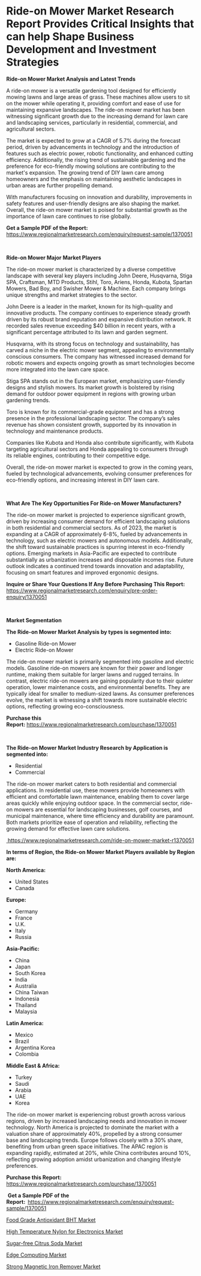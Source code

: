 <p><h1>Ride-on Mower Market Research Report Provides Critical Insights that can help Shape Business Development and Investment Strategies</h1></p><p><strong>Ride-on Mower Market Analysis and Latest Trends</strong></p>
<p><p>A ride-on mower is a versatile gardening tool designed for efficiently mowing lawns and large areas of grass. These machines allow users to sit on the mower while operating it, providing comfort and ease of use for maintaining expansive landscapes. The ride-on mower market has been witnessing significant growth due to the increasing demand for lawn care and landscaping services, particularly in residential, commercial, and agricultural sectors.</p><p>The market is expected to grow at a CAGR of 5.7% during the forecast period, driven by advancements in technology and the introduction of features such as electric power, robotic functionality, and enhanced cutting efficiency. Additionally, the rising trend of sustainable gardening and the preference for eco-friendly mowing solutions are contributing to the market's expansion. The growing trend of DIY lawn care among homeowners and the emphasis on maintaining aesthetic landscapes in urban areas are further propelling demand. </p><p>With manufacturers focusing on innovation and durability, improvements in safety features and user-friendly designs are also shaping the market. Overall, the ride-on mower market is poised for substantial growth as the importance of lawn care continues to rise globally.</p></p>
<p><strong>Get a Sample PDF of the Report:&nbsp;</strong> <a href="https://www.regionalmarketresearch.com/enquiry/request-sample/1370051">https://www.regionalmarketresearch.com/enquiry/request-sample/1370051</a></p>
<p>&nbsp;</p>
<p><strong>Ride-on Mower Major Market Players</strong></p>
<p><p>The ride-on mower market is characterized by a diverse competitive landscape with several key players including John Deere, Husqvarna, Stiga SPA, Craftsman, MTD Products, Stihl, Toro, Ariens, Honda, Kubota, Spartan Mowers, Bad Boy, and Swisher Mower & Machine. Each company brings unique strengths and market strategies to the sector.</p><p>John Deere is a leader in the market, known for its high-quality and innovative products. The company continues to experience steady growth driven by its robust brand reputation and expansive distribution network. It recorded sales revenue exceeding $40 billion in recent years, with a significant percentage attributed to its lawn and garden segment.</p><p>Husqvarna, with its strong focus on technology and sustainability, has carved a niche in the electric mower segment, appealing to environmentally conscious consumers. The company has witnessed increased demand for robotic mowers and expects ongoing growth as smart technologies become more integrated into the lawn care space.</p><p>Stiga SPA stands out in the European market, emphasizing user-friendly designs and stylish mowers. Its market growth is bolstered by rising demand for outdoor power equipment in regions with growing urban gardening trends.</p><p>Toro is known for its commercial-grade equipment and has a strong presence in the professional landscaping sector. The company’s sales revenue has shown consistent growth, supported by its innovation in technology and maintenance products.</p><p>Companies like Kubota and Honda also contribute significantly, with Kubota targeting agricultural sectors and Honda appealing to consumers through its reliable engines, contributing to their competitive edge.</p><p>Overall, the ride-on mower market is expected to grow in the coming years, fueled by technological advancements, evolving consumer preferences for eco-friendly options, and increasing interest in DIY lawn care.</p></p>
<p>&nbsp;</p>
<p><strong>What Are The Key Opportunities For Ride-on Mower Manufacturers?</strong></p>
<p><p>The ride-on mower market is projected to experience significant growth, driven by increasing consumer demand for efficient landscaping solutions in both residential and commercial sectors. As of 2023, the market is expanding at a CAGR of approximately 6-8%, fueled by advancements in technology, such as electric mowers and autonomous models. Additionally, the shift toward sustainable practices is spurring interest in eco-friendly options. Emerging markets in Asia-Pacific are expected to contribute substantially as urbanization increases and disposable incomes rise. Future outlook indicates a continued trend towards innovation and adaptability, focusing on smart features and improved ergonomic designs.</p></p>
<p><strong>Inquire or Share Your Questions If Any Before Purchasing This Report:</strong> <a href="https://www.regionalmarketresearch.com/enquiry/pre-order-enquiry/1370051">https://www.regionalmarketresearch.com/enquiry/pre-order-enquiry/1370051</a></p>
<p>&nbsp;</p>
<p><strong>Market Segmentation</strong></p>
<p><strong>The Ride-on Mower Market Analysis by types is segmented into:</strong></p>
<p><ul><li>Gasoline Ride-on Mower</li><li>Electric Ride-on Mower</li></ul></p>
<p><p>The ride-on mower market is primarily segmented into gasoline and electric models. Gasoline ride-on mowers are known for their power and longer runtime, making them suitable for larger lawns and rugged terrains. In contrast, electric ride-on mowers are gaining popularity due to their quieter operation, lower maintenance costs, and environmental benefits. They are typically ideal for smaller to medium-sized lawns. As consumer preferences evolve, the market is witnessing a shift towards more sustainable electric options, reflecting growing eco-consciousness.</p></p>
<p><strong>Purchase this Report:&nbsp;</strong><a href="https://www.regionalmarketresearch.com/purchase/1370051">https://www.regionalmarketresearch.com/purchase/1370051</a></p>
<p>&nbsp;</p>
<p><strong>The Ride-on Mower Market Industry Research by Application is segmented into:</strong></p>
<p><ul><li>Residential</li><li>Commercial</li></ul></p>
<p><p>The ride-on mower market caters to both residential and commercial applications. In residential use, these mowers provide homeowners with efficient and comfortable lawn maintenance, enabling them to cover large areas quickly while enjoying outdoor space. In the commercial sector, ride-on mowers are essential for landscaping businesses, golf courses, and municipal maintenance, where time efficiency and durability are paramount. Both markets prioritize ease of operation and reliability, reflecting the growing demand for effective lawn care solutions.</p></p>
<p><a href="https://www.regionalmarketresearch.com/ride-on-mower-market-r1370051">&nbsp;https://www.regionalmarketresearch.com/ride-on-mower-market-r1370051</a></p>
<p><strong>In terms of Region, the Ride-on Mower Market Players available by Region are:</strong></p>
<p>
    <p> <strong> North America: </strong>
        <ul>
            <li>United States</li>
            <li>Canada</li>
        </ul>
        </p> 
    <p> <strong> Europe: </strong>
        <ul>
            <li>Germany</li>
            <li>France</li>
            <li>U.K.</li>
            <li>Italy</li>
            <li>Russia</li>
        </ul>
        </p> 
    <p> <strong> Asia-Pacific: </strong>
        <ul>
            <li>China</li>
            <li>Japan</li>
            <li>South Korea</li>
            <li>India</li>
            <li>Australia</li>
            <li>China Taiwan</li>
            <li>Indonesia</li>
            <li>Thailand</li>
            <li>Malaysia</li>
        </ul>
        </p> 
    <p> <strong> Latin America: </strong>
        <ul>
            <li>Mexico</li>
            <li>Brazil</li>
            <li>Argentina Korea</li>
            <li>Colombia</li>
        </ul>
        </p> 
    <p> <strong> Middle East & Africa: </strong>
        <ul>
            <li>Turkey</li>
            <li>Saudi</li>
            <li>Arabia</li>
            <li>UAE</li>
            <li>Korea</li>
        </ul>
    </p>
    </p>
<p><p>The ride-on mower market is experiencing robust growth across various regions, driven by increased landscaping needs and innovation in mower technology. North America is projected to dominate the market with a valuation share of approximately 40%, propelled by a strong consumer base and landscaping trends. Europe follows closely with a 30% share, benefiting from urban green space initiatives. The APAC region is expanding rapidly, estimated at 20%, while China contributes around 10%, reflecting growing adoption amidst urbanization and changing lifestyle preferences.</p></p>
<p><strong>Purchase this Report: </strong><a href="https://www.regionalmarketresearch.com/purchase/1370051">https://www.regionalmarketresearch.com/purchase/1370051</a></p>
<p>&nbsp;<strong>Get a Sample PDF of the Report:&nbsp;&nbsp;</strong><a href="https://www.regionalmarketresearch.com/enquiry/request-sample/1370051">https://www.regionalmarketresearch.com/enquiry/request-sample/1370051</a></p>
<p><strong></strong></p>
<p><p><a href="https://issuu.com/reportprime-2/docs/food-grade-antioxidant-bht-market-s_51d55365cf17b3">Food Grade Antioxidant BHT Market</a></p><p><a href="https://issuu.com/reportprime-2/docs/high-temperature-nylon-for-electron_7401ef12b90892">High Temperature Nylon for Electronics Market</a></p><p><a href="https://medium.com/@eiehrdy77/global-sugar-free-citrus-soda-market-share-and-growth-opportunities-and-market-size-growing-with-a-8f3e216dbdc4">Sugar-free Citrus Soda Market</a></p><p><a href="https://www.linkedin.com/pulse/how-edge-computing-market-evolve-growth-analysis-year-2024-2031-yvldc">Edge Computing Market</a></p><p><a href="https://medium.com/@brettweberrt8767765/strong-magnetic-iron-remover-market-indicators-market-size-regional-breakdown-market-player-99ccc76185a0">Strong Magnetic Iron Remover Market</a></p></p>